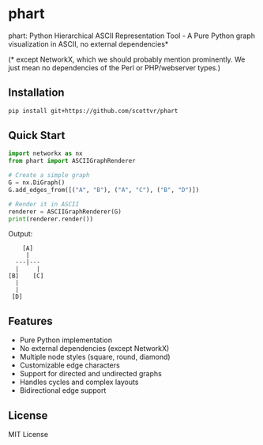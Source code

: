 # phart
phart: Python Hierarchical ASCII Representation Tool - A Pure Python graph visualization in ASCII, no external dependencies*

(* except NetworkX, which we should probably mention prominently. We just mean no dependencies of the Perl or PHP/webserver types.)

## Installation

```bash
pip install git+https://github.com/scottvr/phart
```

## Quick Start

```python
import networkx as nx
from phart import ASCIIGraphRenderer

# Create a simple graph
G = nx.DiGraph()
G.add_edges_from([("A", "B"), ("A", "C"), ("B", "D")])

# Render it in ASCII
renderer = ASCIIGraphRenderer(G)
print(renderer.render())
```

Output:
```
    [A]
     |
  ---|---
  |     |
[B]    [C]
  |
  |
 [D]
```

## Features

- Pure Python implementation
- No external dependencies (except NetworkX)
- Multiple node styles (square, round, diamond)
- Customizable edge characters
- Support for directed and undirected graphs
- Handles cycles and complex layouts
- Bidirectional edge support

## License

MIT License

